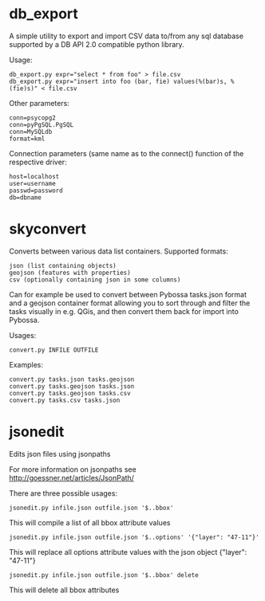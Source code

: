 # db_export
A simple utility to export and import CSV data to/from any sql database supported by a DB API 2.0 compatible python library.

Usage:

    db_export.py expr="select * from foo" > file.csv
    db_export.py expr="insert into foo (bar, fie) values(%(bar)s, %(fie)s)" < file.csv

Other parameters:

    conn=psycopg2
    conn=pyPgSQL.PgSQL
    conn=MySQLdb
    format=kml

Connection parameters (same name as to the connect() function of the respective driver:

    host=localhost
    user=username
    passwd=password
    db=dbname

# skyconvert
Converts between various data list containers. Supported formats:

    json (list containing objects)
    geojson (features with properties)
    csv (optionally containing json in some columns)

Can for example be used to convert between Pybossa tasks.json format and a geojson
container format allowing you to sort through and filter the tasks visually in
e.g. QGis, and then convert them back for import into Pybossa.

Usages:

    convert.py INFILE OUTFILE

Examples:

    convert.py tasks.json tasks.geojson
    convert.py tasks.geojson tasks.json
    convert.py tasks.geojson tasks.csv
    convert.py tasks.csv tasks.json

# jsonedit
Edits json files using jsonpaths

For more information on jsonpaths see http://goessner.net/articles/JsonPath/

There are three possible usages:

    jsonedit.py infile.json outfile.json '$..bbox'

This will compile a list of all bbox attribute values

    jsonedit.py infile.json outfile.json '$..options' '{"layer": "47-11"}'

This will replace all options attribute values with the json object {"layer": "47-11"}

    jsonedit.py infile.json outfile.json '$..bbox' delete

This will delete all bbox attributes
